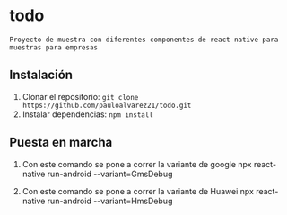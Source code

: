 # todo

    Proyecto de muestra con diferentes componentes de react native para muestras para empresas

## Instalación

1. Clonar el repositorio: `git clone https://github.com/pauloalvarez21/todo.git`
2. Instalar dependencias: `npm install`

## Puesta en marcha

1. Con este comando se pone a correr la variante de google
    npx react-native run-android --variant=GmsDebug

2.  Con este comando se pone a correr la variante de Huawei
    npx react-native run-android --variant=HmsDebug
